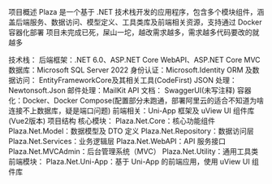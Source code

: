 项目概述
Plaza 是一个基于 .NET 技术栈开发的应用程序，包含多个模块组件，涵盖后端服务、数据访问、模型定义、工具类库及前端相关资源，支持通过 Docker 容器化部署
项目未完成已死，屎山一坨，越改需求越多，需求越多代码要改的就越多


技术栈：
后端框架：.NET 6.0、ASP.NET Core WebAPI、ASP.NET Core MVC
数据库：Microsoft SQL Server 2022
身份认证：Microsoft.Identity
ORM 及数据访问： EntityFrameworkCore及其相关工具(CodeFirst)
JSON 处理：Newtonsoft.Json
邮件处理：MailKit
API 文档： SwaggerUI(未写注释)
容器化：Docker、Docker Compose(配置部分未跑通，部署阿里云的适合不知道为啥连接不上数据库，疑是端口问题)
前端相关：Uni-App 框架及 uView UI 组件库(Vue2版本)
项目结构
核心模块：
Plaza.Net.Core：核心功能组件
Plaza.Net.Model：数据模型及 DTO 定义
Plaza.Net.Repository：数据访问层
Plaza.Net.Services：业务逻辑层
Plaza.Net.WebAPI：API 服务接口
Plaza.Net.MVCAdmin：后台管理系统（MVC）
Plaza.Net.Utility：通用工具类
前端模块：
Plaza.Net.Uni-App：基于 Uni-App 的前端应用，使用 uView UI 组件库

